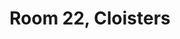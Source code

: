 ---
basin: En-Suite
cudn: true
floor: Second
grade: 7
images: []
living_room: 'No'
location: North Court
name: '22'
network: Wired and Wireless
title: Room 22, Cloisters
---
